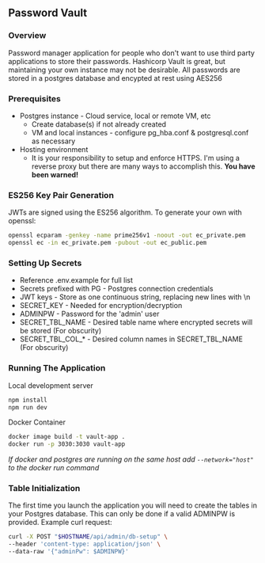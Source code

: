 ## Password Vault

### Overview

Password manager application for people who don't want to use third party applications to store
their passwords.  Hashicorp Vault is great, but maintaining your own instance may not be desirable.  All passwords are stored in a postgres database and encypted at rest using AES256

### Prerequisites

* Postgres instance - Cloud service, local or remote VM, etc
    * Create database(s) if not already created
    * VM and local instances - configure pg_hba.conf & postgresql.conf as necessary
* Hosting environment
    * It is your responsibility to setup and enforce HTTPS.  I'm using a reverse proxy but there are many ways to accomplish this.  **You have been warned!**

### ES256 Key Pair Generation

JWTs are signed using the ES256 algorithm.  To generate your own with openssl:

```sh
openssl ecparam -genkey -name prime256v1 -noout -out ec_private.pem
openssl ec -in ec_private.pem -pubout -out ec_public.pem
``` 

### Setting Up Secrets

* Reference .env.example for full list
* Secrets prefixed with PG - Postgres connection credentials
* JWT keys - Store as one continuous string, replacing new lines with \n
* SECRET_KEY - Needed for encryption/decryption
* ADMINPW - Password for the 'admin' user
* SECRET_TBL_NAME - Desired table name where encrypted secrets will be stored (For obscurity)
* SECRET_TBL_COL_* - Desired column names in SECRET_TBL_NAME (For obscurity)


### Running The Application

Local development server

```sh
npm install
npm run dev
```

Docker Container

```sh
docker image build -t vault-app .
docker run -p 3030:3030 vault-app
```
*If docker and postgres are running on the same host add `--network="host"` to the docker run command*

### Table Initialization

The first time you launch the application you will need to create the tables in your Postgres database.  This can only be done if a valid ADMINPW is provided.  Example curl request:

```sh
curl -X POST "$HOSTNAME/api/admin/db-setup" \
--header 'content-type: application/json' \
--data-raw '{"adminPw": $ADMINPW}'
```
